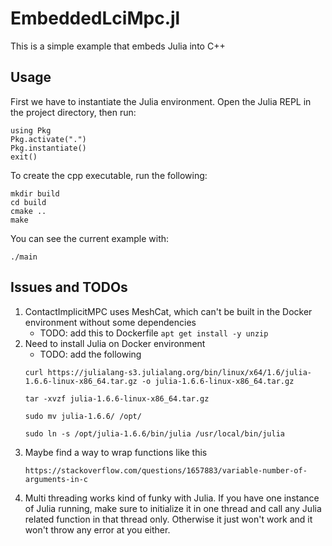 # EmbeddedLciMpc.jl
This is a simple example that embeds Julia into C++

## Usage 
First we have to instantiate the Julia environment. Open the Julia REPL in the project directory, then run:

```
using Pkg
Pkg.activate(".")
Pkg.instantiate()
exit()
```

To create the cpp executable, run the following:
```
mkdir build 
cd build 
cmake ..
make
```
You can see the current example with: 
```
./main
```

## Issues and TODOs
1. ContactImplicitMPC uses MeshCat, which can't be built in the Docker environment without some dependencies
    * TODO: add this to Dockerfile `apt get install -y unzip`
2. Need to install Julia on Docker environment
    * TODO: add the following
    ```
    curl https://julialang-s3.julialang.org/bin/linux/x64/1.6/julia-1.6.6-linux-x86_64.tar.gz -o julia-1.6.6-linux-x86_64.tar.gz

    tar -xvzf julia-1.6.6-linux-x86_64.tar.gz

    sudo mv julia-1.6.6/ /opt/

    sudo ln -s /opt/julia-1.6.6/bin/julia /usr/local/bin/julia
    ```
3. Maybe find a way to wrap functions like this 
    ```
    https://stackoverflow.com/questions/1657883/variable-number-of-arguments-in-c
    ```
4. Multi threading works kind of funky with Julia. If you have one instance of 
   Julia running, make sure to initialize it in one thread and call any Julia 
   related function in that thread only. Otherwise it just won't work and it won't
   throw any error at you either. 
